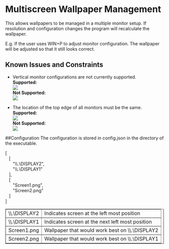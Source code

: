 # Multiscreen Wallpaper Management
This allows wallpapers to be managed in a multiple monitor setup. If resolution and configuration changes the program will recalculate the wallpaper.

E.g. If the user uses WIN+P to adjust monitor configuration. The wallpaper will be adjusted so that it still looks correct.

## Known Issues and Constraints
* Vertical monitor configurations are not currently supported. </br>
<b>Supported:</b></br>
<img src="https://i.imgur.com/alXlsn1.png"></img> </br>
<b>Not Supported:</b></br>
<img src="https://i.imgur.com/MxD7reU.png"></img>

* The location of the top edge of all monitors must be the same.</br>
<b>Supported:</b></br>
<img src="https://i.imgur.com/alXlsn1.png"></img> </br>
<b>Not Supported:</b></br>
<img src="https://i.imgur.com/mhNOmVg.png"></img>

##Configuration
The configuration is stored in config.json in the directory of the executable.

[</br>
&nbsp;&nbsp;&nbsp;[</br>
&nbsp;&nbsp;&nbsp;&nbsp;&nbsp;&nbsp;"\\\\.\\DISPLAY2",</br>
&nbsp;&nbsp;&nbsp;&nbsp;&nbsp;&nbsp;"\\\\.\\DISPLAY1"</br>
&nbsp;&nbsp;&nbsp;],</br>
&nbsp;&nbsp;&nbsp;[</br>
&nbsp;&nbsp;&nbsp;&nbsp;&nbsp;&nbsp;"Screen1.png",</br>
&nbsp;&nbsp;&nbsp;&nbsp;&nbsp;&nbsp;"Screen2.png"</br>
&nbsp;&nbsp;&nbsp;]</br>
]

<table border="1">
  <tr>
    <td>\\.\DISPLAY2</td>
    <td>Indicates screen at the left most position</td>
  </tr>
  <tr>
    <td>\\.\DISPLAY1</td>
    <td>Indicates screen at the next left most position</td>
  </tr>
  <tr>
    <td>Screen1.png</td>
    <td>Wallpaper that would work best on \\.\DISPLAY2</td>
  </tr>
  <tr>
    <td>Screen2.png</td>
    <td>Wallpaper that would work best on \\.\DISPLAY1</td>
  </tr>
</table>

